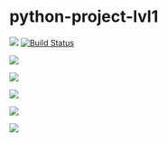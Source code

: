 # python-project-lvl1
<a href="https://codeclimate.com/github/AleksTimc/python-project-lvl1/maintainability"><img src="https://api.codeclimate.com/v1/badges/7af93693096fbe3e42c3/maintainability" /></a>
[![Build Status](https://travis-ci.com/AleksTimc/python-project-lvl1.svg?branch=master)](https://travis-ci.com/AleksTimc/python-project-lvl1)


<a href="https://asciinema.org/a/I21GmioE7Dl7PRbAOXMe6DxzR" target="_blank"><img src="https://asciinema.org/a/I21GmioE7Dl7PRbAOXMe6DxzR.svg" /></a>

<a href="https://asciinema.org/a/5LeCpmqz6CFaERjoF61K3mhHH" target="_blank"><img src="https://asciinema.org/a/5LeCpmqz6CFaERjoF61K3mhHH.svg" /></a>

<a href="https://asciinema.org/a/dJX84rIzuOUWyY7Z9fNIyn47t" target="_blank"><img src="https://asciinema.org/a/dJX84rIzuOUWyY7Z9fNIyn47t.svg" /></a>

<a href="https://asciinema.org/a/vBQl3Y3fb2VYxaC75d1b68OW4" target="_blank"><img src="https://asciinema.org/a/vBQl3Y3fb2VYxaC75d1b68OW4.svg" /></a>

<a href="https://asciinema.org/a/X0wUD1VEuuf3NelcKNTbOXFur" target="_blank"><img src="https://asciinema.org/a/X0wUD1VEuuf3NelcKNTbOXFur.svg" /></a>
